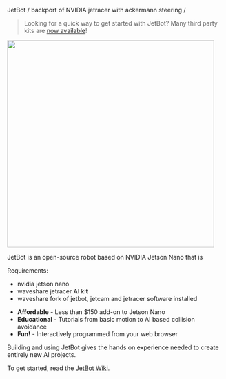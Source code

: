 JetBot / backport of NVIDIA jetracer with ackermann steering /

> Looking for a quick way to get started with JetBot?  Many third party kits are [now available](https://github.com/waveshare/jetbot)!

<img src="https://www.waveshare.com/media/catalog/product/cache/1/image/800x800/9df78eab33525d08d6e5fb8d27136e95/j/e/jetracer-ai-kit-1.jpg" height="480">

JetBot is an open-source robot based on NVIDIA Jetson Nano that is

Requirements: 

- nvidia jetson nano
- waveshare jetracer AI kit
- waveshare fork of jetbot, jetcam and jetracer software installed

* **Affordable** - Less than $150 add-on to Jetson Nano
* **Educational** - Tutorials from basic motion to AI based collision avoidance
* **Fun!** - Interactively programmed from your web browser

Building and using JetBot gives the hands on experience needed to create entirely new AI projects.

To get started, read the [JetBot Wiki](https://github.com/NVIDIA-AI-IOT/jetbot/wiki).
